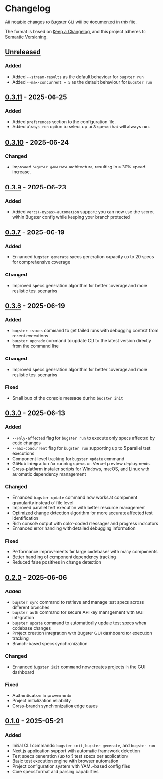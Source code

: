 # Changelog

All notable changes to Bugster CLI will be documented in this file.

The format is based on [Keep a Changelog](https://keepachangelog.com/en/1.0.0/),
and this project adheres to [Semantic Versioning](https://semver.org/spec/v2.0.0.html).

## [Unreleased]

### Added
- Added `--stream-results` as the default behaviour for `bugster run`
- Added `--max-concurrent = 5` as the default behaviour for `bugster run`

## [0.3.11] - 2025-06-25

### Added
- Added `preferences` section to the configuration file.
- Added `always_run` option to select up to 3 specs that will always run.

## [0.3.10] - 2025-06-24

### Changed
- Improved `bugster generate` architecture, resulting in a 30% speed increase.

## [0.3.9] - 2025-06-23

### Added
- Added `vercel-bypass-automation` support: you can now use the secret within Bugster config while keeping your branch protected

## [0.3.7] - 2025-06-19

### Added
- Enhanced `bugster generate` specs generation capacity up to 20 specs for comprehensive coverage

### Changed
- Improved specs generation algorithm for better coverage and more realistic test scenarios


## [0.3.6] - 2025-06-19

### Added
- `bugster issues` command to get failed runs with debugging context from recent executions
- `bugster upgrade` command to update CLI to the latest version directly from the command line

### Changed
- Improved specs generation algorithm for better coverage and more realistic test scenarios

### Fixed
- Small bug of the console message during `bugster init`

## [0.3.0] - 2025-06-13

### Added
- `--only-affected` flag for `bugster run` to execute only specs affected by code changes
- `--max-concurrent` flag for `bugster run` supporting up to 5 parallel test executions
- Component-level tracking for `bugster update` command
- GitHub integration for running specs on Vercel preview deployments
- Cross-platform installer scripts for Windows, macOS, and Linux with automatic dependency management



### Changed
- Enhanced `bugster update` command now works at component granularity instead of file level
- Improved parallel test execution with better resource management
- Optimized change detection algorithm for more accurate affected test identification
- Rich console output with color-coded messages and progress indicators
- Enhanced error handling with detailed debugging information

### Fixed
- Performance improvements for large codebases with many components
- Better handling of component dependency tracking
- Reduced false positives in change detection

## [0.2.0] - 2025-06-06

### Added
- `bugster sync` command to retrieve and manage test specs across different branches
- `bugster auth` command for secure API key management with GUI integration
- `bugster update` command to automatically update test specs when codebase changes
- Project creation integration with Bugster GUI dashboard for execution tracking
- Branch-based specs synchronization

### Changed
- Enhanced `bugster init` command now creates projects in the GUI dashboard

### Fixed
- Authentication improvements
- Project initialization reliability
- Cross-branch synchronization edge cases

## [0.1.0] - 2025-05-21

### Added
- Initial CLI commands: `bugster init`, `bugster generate`, and `bugster run`
- Next.js application support with automatic framework detection
- Test specs generation (up to 5 test specs per application)
- Basic test execution engine with browser automation
- Project configuration system with YAML-based config files
- Core specs format and parsing capabilities


[Unreleased]: https://github.com/Bugsterapp/bugster-cli/compare/v0.3.11...HEAD
[0.3.11]: https://github.com/Bugsterapp/bugster-cli/compare/v0.3.10...v0.3.11
[0.3.10]: https://github.com/Bugsterapp/bugster-cli/compare/v0.3.9...v0.3.10
[0.3.9]: https://github.com/Bugsterapp/bugster-cli/compare/v0.3.7...v0.3.9
[0.3.7]: https://github.com/Bugsterapp/bugster-cli/compare/v0.3.6...v0.3.7
[0.3.6]: https://github.com/Bugsterapp/bugster-cli/compare/v0.3.0...v0.3.6
[0.3.0]: https://github.com/Bugsterapp/bugster-cli/compare/v0.2.0...v0.3.0
[0.2.0]: https://github.com/Bugsterapp/bugster-cli/compare/v0.1.0...v0.2.0
[0.1.0]: https://github.com/Bugsterapp/bugster-cli/releases/tag/v0.1.0